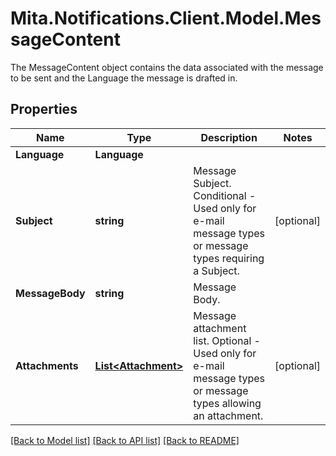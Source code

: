 # Mita.Notifications.Client.Model.MessageContent
The MessageContent object contains the data associated with   the message to be sent and the Language the message is drafted in.

## Properties

Name | Type | Description | Notes
------------ | ------------- | ------------- | -------------
**Language** | **Language** |  | 
**Subject** | **string** | Message Subject.  Conditional - Used only for e-mail message types or message types requiring a Subject. | [optional] 
**MessageBody** | **string** | Message Body. | 
**Attachments** | [**List&lt;Attachment&gt;**](Attachment.md) | Message attachment list.  Optional - Used only for e-mail message types or message types allowing an attachment. | [optional] 

[[Back to Model list]](../README.md#documentation-for-models) [[Back to API list]](../README.md#documentation-for-api-endpoints) [[Back to README]](../README.md)

